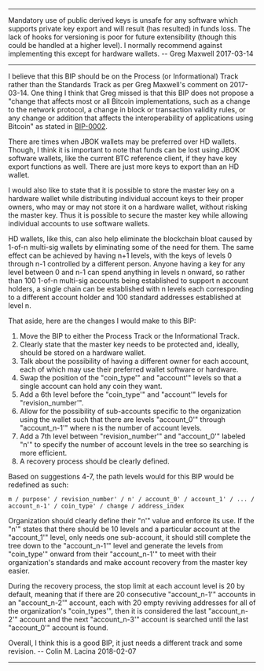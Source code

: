 ***

Mandatory use of public derived keys is unsafe for any software which supports private key export and will result (has resulted) in funds loss. The lack of hooks for versioning is poor for future extensibility (though this could be handled at a higher level). I normally recommend against implementing this except for hardware wallets. -- Greg Maxwell 2017-03-14

***

I believe that this BIP should be on the Process (or Informational) Track rather than the Standards Track as per Greg Maxwell's comment on 2017-03-14. One thing I think that Greg missed is that this BIP does not propose a "change that affects most or all Bitcoin implementations, such as a change to the network protocol, a change in block or transaction validity rules, or any change or addition that affects the interoperability of applications using Bitcoin" as stated in [BIP-0002](https://github.com/bitcoin/bips/blob/master/bip-0002.mediawiki#BIP_types).

There are times when JBOK wallets may be preferred over HD wallets. Though, I think it is important to note that funds can be lost using JBOK software wallets, like the current BTC reference client, if they have key export functions as well. There are just more keys to export than an HD wallet.

I would also like to state that it is possible to store the master key on a hardware wallet while distributing individual account keys to their proper owners, who may or may not store it on a hardware wallet, without risking the master key. Thus it is possible to secure the master key while allowing individual accounts to use software wallets.

HD wallets, like this, can also help eliminate the blockchain bloat caused by 1-of-n multi-sig wallets by eliminating some of the need for them. The same effect can be achieved by having n+1 levels, with the keys of levels 0 through n-1 controlled by a different person. Anyone having a key for any level between 0 and n-1 can spend anything in levels n onward, so rather than 100 1-of-n multi-sig accounts being established to support n account holders, a single chain can be established with n levels each corresponding to a different account holder and 100 standard addresses established at level n.

That aside, here are the changes I would make to this BIP:

1. Move the BIP to either the Process Track or the Informational Track.
2. Clearly state that the master key needs to be protected and, ideally, should be stored on a hardware wallet.
3. Talk about the possibility of having a different owner for each account, each of which may use their preferred wallet software or hardware.
4. Swap the position of the "coin_type'" and "account'" levels so that a single account can hold any coin they want.
5. Add a 6th level before the "coin_type'" and "account'" levels for "revision_number'".
6. Allow for the possibility of sub-accounts specific to the organization using the wallet such that there are levels "account_0'" through "account_n-1'" where n is the number of account levels.
7. Add a 7th level between "revision_number'" and "account_0'" labeled "n'" to specify the number of account levels in the tree so searching is more efficient.
8. A recovery process should be clearly defined.

Based on suggestions 4-7, the path levels would for this BIP would be redefined as such:

`m / purpose' / revision_number' / n' / account_0' / account_1' / ... / account_n-1' / coin_type' / change / address_index`

Organization should clearly define their "n'" value and enforce its use. If the "n'" states that there should be 10 levels and a particular account at the "account_1'" level, only needs one sub-account, it should still complete the tree down to the "account_n-1'" level and generate the levels from "coin_type'" onward from their "account_n-1'" to meet with their organization's standards and make account recovery from the master key easier.

During the recovery process, the stop limit at each account level is 20 by default, meaning that if there are 20 consecutive "account_n-1'" accounts in an "account_n-2'" account, each with 20 empty reviving addresses for all of the organization's "coin_types'", then it is considered the last "account_n-2'" account and the next "account_n-3'" account is searched until the last "account_0'" account is found.

Overall, I think this is a good BIP, it just needs a different track and some revision. -- Colin M. Lacina 2018-02-07

***

